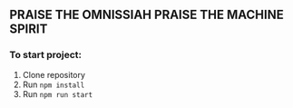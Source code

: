 ## PRAISE THE OMNISSIAH PRAISE THE MACHINE SPIRIT

### To start project:

1. Clone repository
2. Run `npm install`
3. Run `npm run start`
